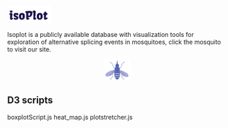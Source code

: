 <p align="left"><img width=20% src="https://github.com/mikekd106/isoPlot/blob/master/logopurple.png"></p>
Isoplot is a publicly available database with visualization tools for exploration of alternative splicing events in mosquitoes, click the mosquito to visit our site. 
<p align="center"><a href="http://isoplot.iis.sinica.edu.tw/"><img width=12.5% src="https://github.com/mikekd106/isoPlot/blob/master/purplemos.png"></a></p>

## D3 scripts

boxplotScript.js
heat_map.js
plotstretcher.js

